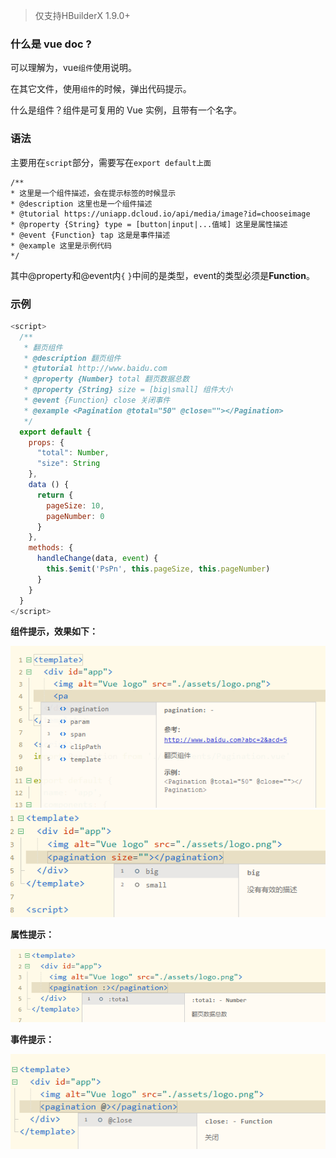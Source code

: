 > 仅支持HBuilderX 1.9.0+

### 什么是 vue doc ?

可以理解为，vue`组件`使用说明。

在其它文件，使用`组件`的时候，弹出代码提示。

什么是组件？组件是可复用的 Vue 实例，且带有一个名字。

### 语法

主要用在`script`部分，需要写在`export default上面`
```
/**
* 这里是一个组件描述，会在提示标签的时候显示
* @description 这里也是一个组件描述
* @tutorial https://uniapp.dcloud.io/api/media/image?id=chooseimage
* @property {String} type = [button|input|...值域] 这里是属性描述
* @event {Function} tap 这是是事件描述 
* @example 这里是示例代码
*/
```
其中@property和@event内`{` `}`中间的是类型，event的类型必须是**Function**。

### 示例


```javascript
<script>
  /**
   * 翻页组件
   * @description 翻页组件
   * @tutorial http://www.baidu.com
   * @property {Number} total 翻页数据总数
   * @property {String} size = [big|small] 组件大小
   * @event {Function} close 关闭事件
   * @example <Pagination @total="50" @close=""></Pagination>
   */
  export default {
    props: {
      "total": Number,
      "size": String
    },
    data () {
      return {
        pageSize: 10,
        pageNumber: 0
      }
    },
    methods: {
      handleChange(data, event) {
        this.$emit('PsPn', this.pageSize, this.pageNumber)
      }
    }
  }
</script>
```

**组件提示，效果如下：**

<img src="/static/snapshots/tutorial/vuedoc_1.png" />

<img src="/static/snapshots/tutorial/vuedoc_2.png" />


**属性提示：**

<img src="/static/snapshots/tutorial/vuedoc_3.png" />


**事件提示：**

<img src="/static/snapshots/tutorial/vuedoc_4.png" />



